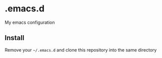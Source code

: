 # .emacs.d
My emacs configuration

## Install
Remove your `~/.emacs.d` and clone this repository into the same directory
